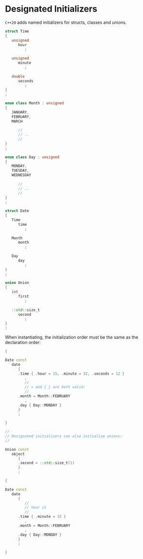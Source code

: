 # Designated Initializers

`C++20` adds named initializers for structs, classes and unions.

```c++
struct Time
{
   unsigned
      hour
         ;
   
   unsigned
      minute
         ;
   
   double
      seconds
         ;
}
;

enum class Month : unsigned
{
   JANUARY,
   FEBRUARY,
   MARCH
      
      //
      // ..
      //
}
;

enum class Day : unsigned
{
   MONDAY,
   TUESDAY,
   WEDNESDAY
      
      //
      // ..
      //
}
;

struct Date
{
   Time
      time
         ;
   
   Month
      month
         ;
   
   Day
      day
         ;
}
;

union Union
{
   int
      first
         ;
   
   ::std::size_t
      second
         ;
}
;
```

When instantiating, the initialization order must be the same as the declaration order:

```c++
{

Date const
   date
      {
      .time { .hour = 15, .minute = 32, .seconds = 12 }
         ,
         //
         // = and { } are both valid:
         //
      .month = Month::FEBRUARY
         ,
      .day { Day::MONDAY }
      }
      ;

}

//
// Designated initializers can also initialize unions:
//

Union const
   object
      {
      .second = ::std::size_t(1)
      }
      ;

{

Date const
   date
      {
         //
         // hour is 
         //
      .time { .minute = 32 }
         ,
      .month = Month::FEBRUARY
         ,
      .day { Day::MONDAY }
      }
      ;

}
```
